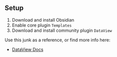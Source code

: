 ## Setup
1. Download and install Obsidian
2. Enable core plugin `Templates `
3. Download and install community plugin `DataView`

Use this junk as a reference, or find more info here:
- [DataView Docs](https://blacksmithgu.github.io/obsidian-dataview/)